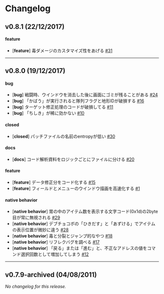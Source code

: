 # Changelog

## v0.8.1 (22/12/2017)

#### feature

- [**feature**] 毒ダメージのカスタマイズ性をあげる [#31](https://github.com/ypyp-pprn-mnmn/ff3_hack/issues/31)

---

## v0.8.0 (19/12/2017)

#### bug

- [**bug**] 戦闘時、ウインドウを消去した後に画面にゴミが残ることがある [#24](https://github.com/ypyp-pprn-mnmn/ff3_hack/issues/24)
- [**bug**] 「かばう」が実行されると隊列フラグと地形IDが破損する [#16](https://github.com/ypyp-pprn-mnmn/ff3_hack/issues/16)
- [**bug**] ターゲット修正処理のコードが破損してる [#11](https://github.com/ypyp-pprn-mnmn/ff3_hack/issues/11)
- [**bug**] 「ちしき」が稀に効かない [#10](https://github.com/ypyp-pprn-mnmn/ff3_hack/issues/10)

#### closed

- [**closed**] パッチファイルの名前のentropyが低い [#30](https://github.com/ypyp-pprn-mnmn/ff3_hack/issues/30)

#### docs

- [**docs**] コード解析資料をロジックごとにファイルに分ける [#20](https://github.com/ypyp-pprn-mnmn/ff3_hack/issues/20)

#### feature

- [**feature**] データ修正分をコード化する [#15](https://github.com/ypyp-pprn-mnmn/ff3_hack/issues/15)
- [**feature**] フィールドとメニューのウインドウ描画を高速化する [#1](https://github.com/ypyp-pprn-mnmn/ff3_hack/issues/1)

#### native behavior

- [**native behavior**] 胃の中のアイテム数を表示する文字コード(0x1d)の2byte目が常に無視される [#29](https://github.com/ypyp-pprn-mnmn/ff3_hack/issues/29)
- [**native behavior**] デブチョコボの「ひきだす」と「あずける」でアイテムの表示位置が微妙に違う [#28](https://github.com/ypyp-pprn-mnmn/ff3_hack/issues/28)
- [**native behavior**] 毒と分裂とジャンプ的なやつ [#18](https://github.com/ypyp-pprn-mnmn/ff3_hack/issues/18)
- [**native behavior**] リフレクバグを調べる [#17](https://github.com/ypyp-pprn-mnmn/ff3_hack/issues/17)
- [**native behavior**] 「戻る」または「進む」と、不正なアドレスの値をコマンド選択回数として増加してしまう [#12](https://github.com/ypyp-pprn-mnmn/ff3_hack/issues/12)

---

## v0.7.9-archived (04/08/2011)
*No changelog for this release.*
